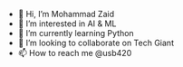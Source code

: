 - 👋 Hi, I’m Mohammad Zaid
- 👀 I’m interested in AI & ML
- 🌱 I’m currently learning Python
- 💞️ I’m looking to collaborate on Tech Giant
- 📫 How to reach me @usb420

<!---
zd420/zd420 is a ✨ special ✨ repository because its `README.md` (this file) appears on your GitHub profile.
You can click the Preview link to take a look at your changes.
--->
